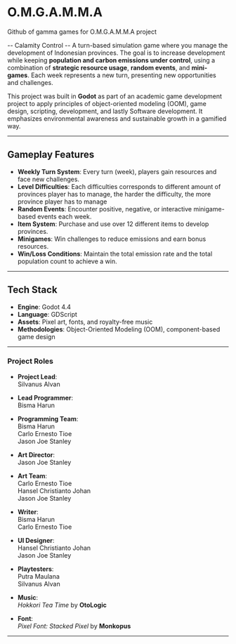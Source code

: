 # O.M.G.A.M.M.A
Github of gamma games for O.M.G.A.M.M.A project

-- Calamity Control --
A turn-based simulation game where you manage the development of Indonesian provinces. The goal is to increase development while keeping **population and carbon emissions under control**, using a combination of **strategic resource usage**, **random events**, and **mini-games**. Each week represents a new turn, presenting new opportunities and challenges.

This project was built in **Godot** as part of an academic game development project to apply principles of object-oriented modeling (OOM), game design, scripting, development, and lastly Software development. It emphasizes environmental awareness and sustainable growth in a gamified way.

---

## Gameplay Features

- **Weekly Turn System**: Every turn (week), players gain resources and face new challenges.
- **Level Difficulties**: Each difficulties corresponds to different amount of provinces player has to manage, the harder the difficulty, the                            more province player has to manage
- **Random Events**: Encounter positive, negative, or interactive minigame-based events each week.
- **Item System**: Purchase and use over 12 different items to develop provinces.
- **Minigames**: Win challenges to reduce emissions and earn bonus resources.
- **Win/Loss Conditions**: Maintain the total emission rate and the total population count to achieve a win.

---


## Tech Stack

- **Engine**: Godot 4.4
- **Language**: GDScript
- **Assets**: Pixel art, fonts, and royalty-free music
- **Methodologies**: Object-Oriented Modeling (OOM), component-based game design

---

### Project Roles

- **Project Lead**:  
  Silvanus Alvan

- **Lead Programmer**:  
  Bisma Harun

- **Programming Team**:  
  Bisma Harun  
  Carlo Ernesto Tioe  
  Jason Joe Stanley

- **Art Director**:  
  Jason Joe Stanley

- **Art Team**:  
  Carlo Ernesto Tioe  
  Hansel Christianto Johan  
  Jason Joe Stanley

- **Writer**:  
  Bisma Harun  
  Carlo Ernesto Tioe

- **UI Designer**:  
  Hansel Christianto Johan  
  Jason Joe Stanley

- **Playtesters**:  
  Putra Maulana  
  Silvanus Alvan

- **Music**:  
  *Hokkori Tea Time* by **OtoLogic**

- **Font**:  
  *Pixel Font: Stacked Pixel* by **Monkopus**

---



